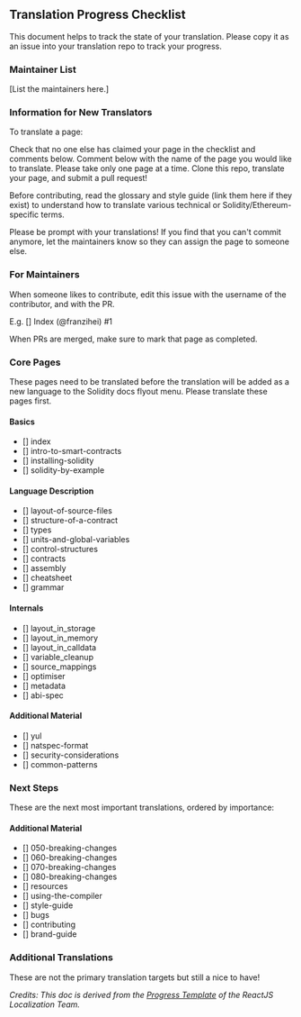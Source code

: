 ## Translation Progress Checklist

This document helps to track the state of your translation. Please copy it as an issue into your translation repo to track your progress.

### Maintainer List

[List the maintainers here.]

### Information for New Translators

To translate a page:

Check that no one else has claimed your page in the checklist and comments below.
Comment below with the name of the page you would like to translate. Please take only one page at a time.
Clone this repo, translate your page, and submit a pull request!

Before contributing, read the glossary and style guide (link them here if they exist) to understand how to translate various technical or Solidity/Ethereum-specific terms.

Please be prompt with your translations! If you find that you can't commit anymore, let the maintainers know so they can assign the page to someone else.

### For Maintainers

When someone likes to contribute, edit this issue with the username of the contributor, and with the PR. 

E.g. 
[] Index (@franzihei) #1

When PRs are merged, make sure to mark that page as completed.

### Core Pages

These pages need to be translated before the translation will be added as a new language to the Solidity docs flyout menu. Please translate these pages first. 

#### Basics
- [] index
- [] intro-to-smart-contracts
- [] installing-solidity
- [] solidity-by-example

#### Language Description
- [] layout-of-source-files
- [] structure-of-a-contract
- [] types
- [] units-and-global-variables
- [] control-structures
- [] contracts
- [] assembly
- [] cheatsheet
- [] grammar

#### Internals
- [] layout_in_storage
- [] layout_in_memory
- [] layout_in_calldata
- [] variable_cleanup
- [] source_mappings
- [] optimiser
- [] metadata
- [] abi-spec

#### Additional Material
- [] yul
- [] natspec-format
- [] security-considerations
- [] common-patterns

### Next Steps

These are the next most important translations, ordered by importance:

#### Additional Material

- [] 050-breaking-changes
- [] 060-breaking-changes
- [] 070-breaking-changes
- [] 080-breaking-changes
- [] resources
- [] using-the-compiler
- [] style-guide
- [] bugs
- [] contributing
- [] brand-guide

### Additional Translations

These are not the primary translation targets but still a nice to have!




_Credits: This doc is derived from the [Progress Template](https://github.com/reactjs/reactjs.org-translation/blob/master/PROGRESS.template.md) of the ReactJS Localization Team._